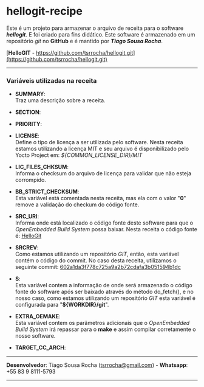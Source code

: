 # hellogit-recipe
Este é um projeto para armazenar o arquivo de receita para o software ***hellogit***. E foi criado para fins didático.
Este software é armazenado em um repositório *git* no **GitHub** e é mantido por ***Tiago Sousa Rocha***.

[**HelloGIT** - https://github.com/tsrrocha/hellogit.git](https://github.com/tsrrocha/hellogit.git)

---

### Variáveis utilizadas na receita
- **SUMMARY**:  
Traz uma descrição sobre a receita.

- **SECTION**:

- **PRIORITY**:

- **LICENSE**:  
Define o tipo de licença a ser utilizada pelo software. Nesta receita estamos utilizando a licença MIT e seu arquivo é disponibilizado pelo Yocto Project em: *${COMMON_LICENSE_DIR}/MIT*

- **LIC_FILES_CHKSUM**:  
Informa o checksum do arquivo de licença para validar que não esteja corrompido.

- **BB_STRICT_CHECKSUM**:  
Esta variável está comentada nesta receita, mas ela com o valor "**0**" remove a validação do checkum do código fonte.

- **SRC_URI**:  
Informa onde está localizado o código fonte deste software para que o *OpenEmbedded Build System* possa baixar. Nesta receita o código fonte é: [HelloGit](https://github.com/tsrrocha/hellogit)

- **SRCREV**:  
Como estamos utilizando um repositório *GIT*, então, esta variável contém o código do commit. No caso desta receita, utilizamos o seguinte commit: [602a1da3f778c725a9a2b72cdafa3b051594b1dc](https://github.com/tsrrocha/hellogit/commit/602a1da3f778c725a9a2b72cdafa3b051594b1dc)

- **S**:  
Esta variável contem a informação de onde será armazenado o código fonte do software após ser baixado através do método do_fetch(), e no nosso caso, como estamos utilizando um repositório *GIT* esta variável é configurada para "**${WORKDIR}/git**".

- **EXTRA_OEMAKE**:  
Esta variável contem os parâmetros adicionais que o *OpenEmbedded Build System* irá repassar para o **make** e assim compilar corretamente o nosso software.

- **TARGET_CC_ARCH**:  


---

**Desenvolvedor**: Tiago Sousa Rocha (tsrrocha@gmail.com)  -  **Whatsapp**: +55 83 9 8111-5793

---